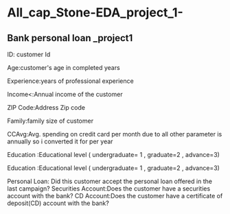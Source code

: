 # All_cap_Stone-EDA_project_1-
<h2>Bank personal loan _project1 </h2>
ID: customer Id

Age:customer's age in completed years

Experience:years of professional experience

Income<:Annual income of the customer

ZIP Code:Address Zip code

Family:family size of customer

CCAvg:Avg. spending on credit card per month
due to all other parameter is annually so i converted it for per year

Education :Educational level ( undergraduate= 1 , graduate=2 , advance=3)

Education :Educational level ( undergraduate= 1 , graduate=2 , advance=3)



Personal Loan: Did this customer accept the personal loan offered in the last campaign?
Securities Account:Does the customer have a securities account with the bank?
CD Account:Does the customer have a certificate of deposit(CD) account with the bank?

